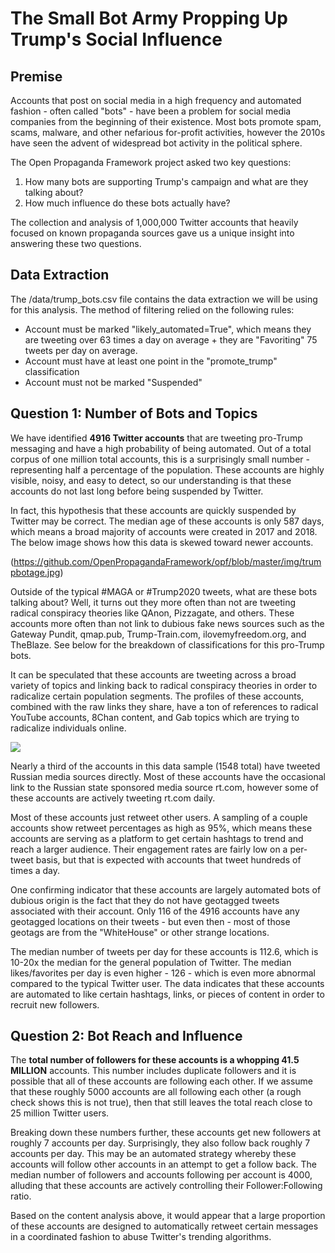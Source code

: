 # The Small Bot Army Propping Up Trump's Social Influence

## Premise

Accounts that post on social media in a high frequency and automated fashion - often called "bots" - have been a problem for social media companies from the beginning of their existence. Most bots promote spam, scams, malware, and other nefarious for-profit activities, however the 2010s have seen the advent of widespread bot activity in the political sphere. 

The Open Propaganda Framework project asked two key questions: 

1) How many bots are supporting Trump's campaign and what are they talking about? 
2) How much influence do these bots actually have?

The collection and analysis of 1,000,000 Twitter accounts that heavily focused on known propaganda sources gave us a unique insight into answering these two questions. 

## Data Extraction

The /data/trump_bots.csv file contains the data extraction we will be using for this analysis. The method of filtering relied on the following rules:

* Account must be marked "likely_automated=True", which means they are tweeting over 63 times a day on average + they are "Favoriting" 75 tweets per day on average. 
* Account must have at least one point in the "promote_trump" classification
* Account must not be marked "Suspended"

## Question 1: Number of Bots and Topics

We have identified **4916 Twitter accounts** that are tweeting pro-Trump messaging and have a high probability of being automated. Out of a total corpus of one million total accounts, this is a surprisingly small number - representing half a percentage of the population. These accounts are highly visible, noisy, and easy to detect, so our understanding is that these accounts do not last long before being suspended by Twitter. 

In fact, this hypothesis that these accounts are quickly suspended by Twitter may be correct. The median age of these accounts is only 587 days, which means a broad majority of accounts were created in 2017 and 2018. The below image shows how this data is skewed toward newer accounts. 

(https://github.com/OpenPropagandaFramework/opf/blob/master/img/trumpbotage.jpg)

Outside of the typical #MAGA or #Trump2020 tweets, what are these bots talking about? Well, it turns out they more often than not are tweeting radical conspiracy theories like QAnon, Pizzagate, and others. These accounts more often than not link to dubious fake news sources such as the Gateway Pundit, qmap.pub, Trump-Train.com, ilovemyfreedom.org, and TheBlaze. See below for the breakdown of classifications for this pro-Trump bots.

It can be speculated that these accounts are tweeting across a broad variety of topics and linking back to radical conspiracy theories in order to radicalize certain population segments. The profiles of these accounts, combined with the raw links they share, have a ton of references to radical YouTube accounts, 8Chan content, and Gab topics which are trying to radicalize individuals online.

![]((https://github.com/OpenPropagandaFramework/opf/blob/master/img/trumpbottopic.jpg))

Nearly a third of the accounts in this data sample (1548 total) have tweeted Russian media sources directly. Most of these accounts have the occasional link to the Russian state sponsored media source rt.com, however some of these accounts are actively tweeting rt.com daily.

Most of these accounts just retweet other users. A sampling of a couple accounts show retweet percentages as high as 95%, which means these accounts are serving as a platform to get certain hashtags to trend and reach a larger audience. Their engagement rates are fairly low on a per-tweet basis, but that is expected with accounts that tweet hundreds of times a day. 

One confirming indicator that these accounts are largely automated bots of dubious origin is the fact that they do not have geotagged tweets associated with their account. Only 116 of the 4916 accounts have any geotagged locations on their tweets - but even then - most of those geotags are from the "WhiteHouse" or other strange locations. 

The median number of tweets per day for these accounts is 112.6, which is 10-20x the median for the general population of Twitter. The median likes/favorites per day is even higher - 126 - which is even more abnormal compared to the typical Twitter user. The data indicates that these accounts are automated to like certain hashtags, links, or pieces of content in order to recruit new followers. 


## Question 2: Bot Reach and Influence

The **total number of followers for these accounts is a whopping 41.5 MILLION** accounts. This number includes duplicate followers and it is possible that all of these accounts are following each other. If we assume that these roughly 5000 accounts are all following each other (a rough check shows this is not true), then that still leaves the total reach close to 25 million Twitter users. 

Breaking down these numbers further, these accounts get new followers at roughly 7 accounts per day. Surprisingly, they also follow back roughly 7 accounts per day. This may be an automated strategy whereby these accounts will follow other accounts in an attempt to get a follow back. The median number of followers and accounts following per account is 4000, alluding that these accounts are actively controlling their Follower:Following ratio. 

Based on the content analysis above, it would appear that a large proportion of these accounts are designed to automatically retweet certain messages in a coordinated fashion to abuse Twitter's trending algorithms. 



